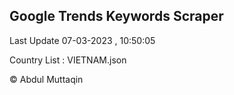 

## Google Trends Keywords Scraper 
 
Last Update 07-03-2023 , 10:50:05

Country List :
VIETNAM.json



© Abdul Muttaqin 
